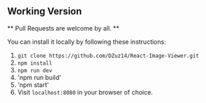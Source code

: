## Working Version ##
** Pull Requests are welcome by all. **

You can install it locally by following these instructions:

1. `git clone https://github.com/DZuz14/React-Image-Viewer.git`
2. `npm install`
3. `npm run dev`
4. 'npm run build'
5. 'npm start'
6. Visit `localhost:8080` in your browser of choice.
